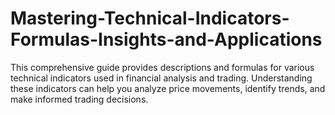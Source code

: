 # Mastering-Technical-Indicators-Formulas-Insights-and-Applications
This comprehensive guide provides descriptions and formulas for various technical indicators used in financial analysis and trading. Understanding these indicators can help you analyze price movements, identify trends, and make informed trading decisions.
